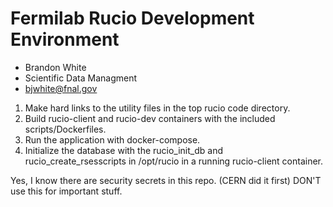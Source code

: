# Fermilab Rucio Development Environment
* Brandon White
* Scientific Data Managment
* bjwhite@fnal.gov

1. Make hard links to the utility files in the top rucio code directory. 
2. Build rucio-client and rucio-dev containers with the included scripts/Dockerfiles. 
3. Run the application with docker-compose.
4. Initialize the database with the rucio_init_db and rucio_create_rsesscripts in /opt/rucio in a running rucio-client container.

Yes, I know there are security secrets in this repo. (CERN did it first)
DON'T use this for important stuff.
